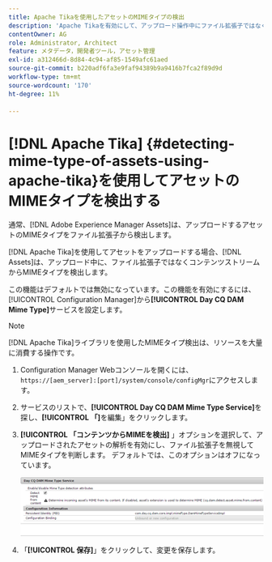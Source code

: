 ```yaml
---
title: Apache Tikaを使用したアセットのMIMEタイプの検出
description: 'Apache Tikaを有効にして、アップロード操作中にファイル拡張子ではなくコンテンツストリームからアセットのMIMEタイプを検出するのに役立ちます。 [!DNL Experience Manager Assets] '
contentOwner: AG
role: Administrator, Architect
feature: メタデータ，開発者ツール，アセット管理
exl-id: a312466d-8d84-4c94-af85-1549afc61aed
source-git-commit: b220adf6fa3e9faf94389b9a9416b7fca2f89d9d
workflow-type: tm+mt
source-wordcount: '170'
ht-degree: 11%

---
```


# [!DNL Apache Tika] {#detecting-mime-type-of-assets-using-apache-tika}を使用してアセットのMIMEタイプを検出する

通常、[!DNL Adobe Experience Manager Assets]は、アップロードするアセットのMIMEタイプをファイル拡張子から検出します。

[!DNL Apache Tika]を使用してアセットをアップロードする場合、[!DNL Assets]は、アップロード中に、ファイル拡張子ではなくコンテンツストリームからMIMEタイプを検出します。

この機能はデフォルトでは無効になっています。この機能を有効にするには、[!UICONTROL Configuration Manager]から&#x200B;**[!UICONTROL Day CQ DAM Mime Type]**&#x200B;サービスを設定します。

>[!NOTE]
>
>[!DNL Apache Tika]ライブラリを使用したMIMEタイプ検出は、リソースを大量に消費する操作です。

1. Configuration Manager Webコンソールを開くには、`https://[aem_server]:[port]/system/console/configMgr`にアクセスします。

1. サービスのリストで、**[!UICONTROL Day CQ DAM Mime Type Service]**&#x200B;を探し、**[!UICONTROL 「]**&#x200B;を編集」をクリックします。

1. **[!UICONTROL 「コンテンツからMIMEを検出]** 」オプションを選択して、アップロードされたアセットの解析を有効にし、ファイル拡張子を無視してMIMEタイプを判断します。 デフォルトでは、このオプションはオフになっています。

   ![chlimage_1-333](assets/chlimage_1-333.png)

1. 「**[!UICONTROL 保存]**」をクリックして、変更を保存します。
